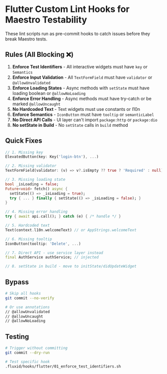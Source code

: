 # Flutter Custom Lint Hooks for Maestro Testability

These lint scripts run as pre-commit hooks to catch issues before they break Maestro tests.

## Rules (All Blocking ❌)

1. **Enforce Test Identifiers** - All interactive widgets must have `key` or `Semantics`
2. **Enforce Input Validation** - All `TextFormField` must have `validator` or `@allowUnvalidated`
3. **Enforce Loading States** - Async methods with `setState` must have loading boolean or `@allowNoLoading`
4. **Enforce Error Handling** - Async methods must have try-catch or be marked `@allowUncaught`
5. **No Hardcoded Text** - Text widgets must use constants or l10n
6. **Enforce Semantics** - `IconButton` must have `tooltip` or `semanticLabel`
7. **No Direct API Calls** - UI layer can't import `package:http` or `package:dio`
8. **No setState in Build** - No `setState` calls in `build` method

## Quick Fixes

```dart
// 1. Missing key
ElevatedButton(key: Key('login-btn'), ...)

// 2. Missing validator
TextFormField(validator: (v) => v?.isEmpty ?? true ? 'Required' : null)

// 3. Missing loading state
bool _isLoading = false;
Future<void> fetch() async {
  setState(() => _isLoading = true);
  try { ... } finally { setState(() => _isLoading = false); }
}

// 4. Missing error handling
try { await api.call(); } catch (e) { /* handle */ }

// 5. Hardcoded text
Text(context.l10n.welcomeText) // or AppStrings.welcomeText

// 6. Missing tooltip
IconButton(tooltip: 'Delete', ...)

// 7. Direct API - use service layer instead
final AuthService authService; // injected

// 8. setState in build - move to initState/didUpdateWidget
```

## Bypass

```bash
# Skip all hooks
git commit --no-verify

# Or use annotations
// @allowUnvalidated
// @allowUncaught
// @allowNoLoading
```

## Testing

```bash
# Trigger without committing
git commit --dry-run

# Test specific hook
.fluxid/hooks/flutter/01_enforce_test_identifiers.sh
```
